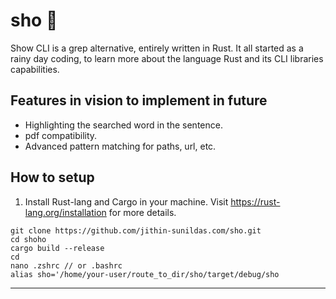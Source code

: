 # sho 🚀
Show CLI is a grep alternative, entirely written in Rust. It all started as a rainy day coding, to learn more about the language Rust and its CLI libraries capabilities.
## Features in vision to implement in future
- Highlighting the searched word in the sentence.
- pdf compatibility.
- Advanced pattern matching for paths, url, etc.
## How to setup
1. Install Rust-lang and Cargo in your machine. Visit https://rust-lang.org/installation for more details.
```
git clone https://github.com/jithin-sunildas.com/sho.git
cd shoho
cargo build --release
cd 
nano .zshrc // or .bashrc
alias sho='/home/your-user/route_to_dir/sho/target/debug/sho
```
---
